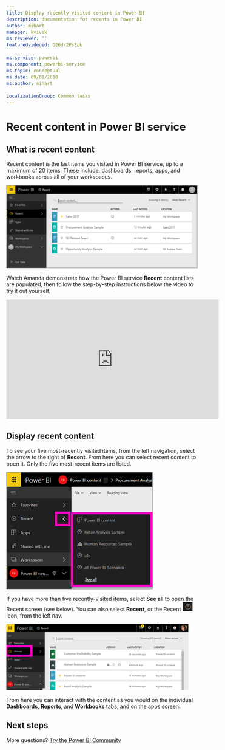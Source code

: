 ```yaml
---
title: Display recently-visited content in Power BI
description: documentation for recents in Power BI
author: mihart
manager: kvivek
ms.reviewer: ''
featuredvideoid: G26dr2PsEpk

ms.service: powerbi
ms.component: powerbi-service
ms.topic: conceptual
ms.date: 09/01/2018
ms.author: mihart

LocalizationGroup: Common tasks
---
```

# **Recent** content in Power BI service


## What is recent content
Recent content is the last items you visited in Power BI service, up to a maximum of 20 items.  These include: dashboards, reports, apps, and workbooks across all of your workspaces.

![Recent content window](./media/end-user-recent/power-bi-recent-screen.png)

Watch Amanda demonstrate how the Power BI service **Recent** content lists are populated, then follow the step-by-step instructions below the video to try it out yourself.

<iframe width="560" height="315" src="https://www.youtube.com/embed/G26dr2PsEpk" frameborder="0" allowfullscreen></iframe>

## Display recent content
To see your five most-recently visited items, from the left navigation, select the arrow to the right of **Recent**.  From here you can select recent content to open it. Only the five most-recent items are listed.

![Recent content flyout](./media/end-user-recent/power-bi-recent-flyout-new.png)

If you have more than five recently-visited items, select **See all** to open the Recent screen (see below). You can also select **Recent**, or the Recent ![Recent icon](./media/end-user-recent/power-bi-recent-icon.png)  icon, from the left nav.

![display all recent content](./media/end-user-recent/power-bi-recent-list.png)

From here you can interact with the content as you would on the individual [**Dashboards**](end-user-dashboards.md), [**Reports**](end-user-reports.md), and **Workbooks** tabs, and on the apps <!--[**Apps**](end-user-apps.md)--> screen.

## Next steps
<!--[Power BI service Apps](end-user-apps.md)-->

More questions? [Try the Power BI Community](http://community.powerbi.com/)


